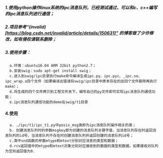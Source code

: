 ##### 1.使用python操作linux系统的ipc消息队列，已经测试通过，可以和c、c++编写的ipc消息队列进行通信；
##### 2.项目参考“(invalid)[https://blog.csdn.net/invalid/article/details/150631]” 的博客做了少许修改，如有侵权请联系删除；
##### 3.使用步骤：
      a.环境：ubuntu16.04 ARM 32bit python2.7；
      b.安装swig：sudo apt-get install swig；
      c.进入到swig/ipc目录执行make命令编译生成ipc.py、ipc.pyc、_ipc.so、ipc_wrap.o四个文件（如果编译出错请将swig/ipc目录中原本存在的这四个文件删除再执行make）；
      d.将生成的四个文件拷贝到工程文件夹下，编写自己的py文件即可实现ipc消息队列通信功能；
      e.ipc消息队列通信功能的demo在swig/t1目录
#### 4.使用
      a. ./ipc/t1/ipc_t1.py中posix_msg类即为ipc消息队列操作相关的类；
      b. 创建消息队列时的参数msgkey即为创建的消息队列关键字值，当消息队列存在时返回消息队列的id号，当消息队列不存在时创建消息队列并返回创建的消息队列id号；
      c.类中snd函数的参数mtype和mtext分别对应消息的类型和数据；
      d.rcv返回值中的mtype和mtext对象分别对应接收到的数据的类型和数据，如果接收对队列为空则返回值为0.
      
